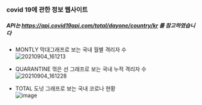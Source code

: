 

### covid 19에 관한 정보 웹사이트

##### API는 https://api.covid19api.com/total/dayone/country/kr 를 참고하였습니다

+ MONTLY
막대그래프로 보는 국내 월별 격리자 수  
![20210904_161213](https://user-images.githubusercontent.com/79822913/132086584-3d75e96d-eb94-41ba-8c79-5a1f890afa8d.png)

+ QUARANTINE
꺾은 선 그래프로 보는 국내 누적 격리자 수  
![20210904_161228](https://user-images.githubusercontent.com/79822913/132086609-191725a1-8620-4f8c-8a19-a1be391f2c97.png)

+ TOTAL
도넛 그래프로 보는 국내 코로나 현황  
![image](https://user-images.githubusercontent.com/79822913/132086780-3de48c36-a488-40ea-9755-e15785e17c7f.png)

